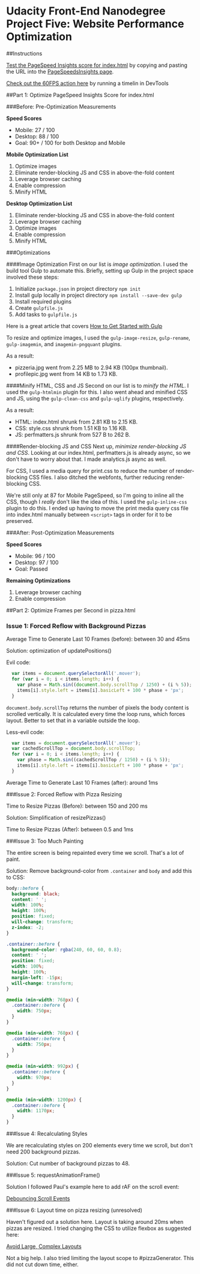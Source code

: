 # Udacity Front-End Nanodegree Project Five: Website Performance Optimization

##Instructions

[Test the PageSpeed Insights score for index.html](https://laurenfromseattle.github.io/frontend-nanodegree-mobile-portfolio/dist/index.html) by copying and pasting the URL into the [PageSpeedsInsights page](https://developers.google.com/speed/pagespeed/insights/).

[Check out the 60FPS action here](https://laurenfromseattle.github.io/frontend-nanodegree-mobile-portfolio/dist/views/pizza.html) by running a timelin in DevTools

##Part 1: Optimize PageSpeed Insights Score for index.html

###Before: Pre-Optimization Measurements

**Speed Scores**

* Mobile: 27 / 100
* Desktop: 88 / 100
* Goal: 90+ / 100 for both Desktop and Mobile

**Mobile Optimization List**

  1. Optimize images
  2. Eliminate render-blocking JS and CSS in above-the-fold content
  3. Leverage browser caching
  4. Enable compression
  5. Minify HTML

**Desktop Optimization List**

  1. Eliminate render-blocking JS and CSS in above-the-fold content
  2. Leverage browser caching
  3. Optimize images
  4. Enable compression
  5. Minify HTML

###Optimizations

####Image Optimization
First on our list is *image optimization*. I used the build tool Gulp to automate this. Briefly, setting up Gulp in the project space involved these steps:

  1. Initialize `package.json` in project directory
    ```npm init```
  2. Install gulp locally in project directory
    ```npm install --save-dev gulp```
  3. Install required plugins
  4. Create `gulpfile.js`
  5. Add tasks to `gulpfile.js`

Here is a great article that covers [How to Get Started with Gulp](https://travismaynard.com/writing/getting-started-with-gulp)

To resize and optimize images, I used the `gulp-image-resize`, `gulp-rename`, `gulp-imagemin`, and `imagemin-pngquant` plugins.

As a result:

* pizzeria.jpg went from 2.25 MB to 2.94 KB (100px thumbnail).
* profilepic.jpg went from 14 KB to 1.73 KB.

####Minify HTML, CSS and JS
Second on our list is to *minify the HTML*. I used the `gulp-htmlmin` plugin for this. I also went ahead and minified CSS and JS, using the `gulp-clean-css` and `gulp-uglify` plugins, respectively.

As a result:

* HTML: index.html shrunk from 2.81 KB to 2.15 KB.
* CSS: style.css shrunk from 1.51 KB to 1.16 KB.
* JS: perfmatters.js shrunk from 527 B to 262 B.

####Render-blocking JS and CSS
Next up, *minimize render-blocking JS and CSS*. Looking at our index.html, perfmatters.js is already async, so we don't have to worry about that. I made analytics.js async as well.

For CSS, I used a media query for print.css to reduce the number of render-blocking CSS files. I also ditched the webfonts, further reducing render-blocking CSS.

We're still only at 87 for Mobile PageSpeed, so I'm going to inline all the CSS, though I *really* don't like the idea of this. I used the `gulp-inline-css` plugin to do this. I ended up having to move the print media query css file into index.html manually between `<script>` tags in order for it to be preserved.

###After: Post-Optimization Measurements

**Speed Scores**

* Mobile: 96 / 100
* Desktop: 97 / 100
* Goal: Passed

**Remaining Optimizations**

  1. Leverage browser caching
  2. Enable compression

##Part 2: Optimize Frames per Second in pizza.html

### Issue 1: Forced Reflow with Background Pizzas

Average Time to Generate Last 10 Frames (before): between 30 and 45ms

Solution: optimization of updatePositions()

Evil code:

```javascript
  var items = document.querySelectorAll('.mover');
  for (var i = 0; i < items.length; i++) {
    var phase = Math.sin((document.body.scrollTop / 1250) + (i % 5));
    items[i].style.left = items[i].basicLeft + 100 * phase + 'px';
  }
```

`document.body.scrollTop` returns the number of pixels the body content is scrolled vertically. It is calculated every time the loop runs, which forces layout. Better to set that in a variable outside the loop.

Less-evil code:

```javascript
  var items = document.querySelectorAll('.mover');
  var cachedScrollTop = document.body.scrollTop;
  for (var i = 0; i < items.length; i++) {
    var phase = Math.sin((cachedScrollTop / 1250) + (i % 5));
    items[i].style.left = items[i].basicLeft + 100 * phase + 'px';
  }
```

Average Time to Generate Last 10 Frames (after): around 1ms

###Issue 2: Forced Reflow with Pizza Resizing

Time to Resize Pizzas (Before): between 150 and 200 ms

Solution: Simplification of resizePizzas()

Time to Resize Pizzas (After): between 0.5 and 1ms

###Issue 3: Too Much Painting

The entire screen is being repainted every time we scroll. That's a lot of paint.

Solution: Remove background-color from `.container` and `body` and add this to CSS:

```css
body::before {
  background: black;
  content: ' ';
  width: 100%;
  height: 100%;
  position: fixed;
  will-change: transform;
  z-index: -2;
}
```

```css
.container::before {
  background-color: rgba(240, 60, 60, 0.8);
  content: ' ';
  position: fixed;
  width: 100%;
  height: 100%;
  margin-left: -15px;
  will-change: transform;
}

@media (min-width: 768px) {
  .container::before {
    width: 750px;
  }
}

@media (min-width: 768px) {
  .container::before {
    width: 750px;
  }
}

@media (min-width: 992px) {
  .container::before {
    width: 970px;
  }
}

@media (min-width: 1200px) {
  .container::before {
    width: 1170px;
  }
}
```
###Issue 4: Recalculating Styles

We are recalculating styles on 200 elements every time we scroll, but don't need 200 background pizzas.

Solution: Cut number of background pizzas to 48.

###Issue 5: requestAnimationFrame()

Solution I followed Paul's example here to add rAF on the scroll event:

[Debouncing Scroll Events](http://www.html5rocks.com/en/tutorials/speed/animations/#an-example)

###Issue 6: Layout time on pizza resizing (unresolved)

Haven't figured out a solution here. Layout is taking around 20ms when pizzas are resized. I tried changing the CSS to utilize flexbox as suggested here:

[Avoid Large, Complex Layouts](https://developers.google.com/web/fundamentals/performance/rendering/avoid-large-complex-layouts-and-layout-thrashing?hl=en)

Not a big help. I also tried limiting the layout scope to #pizzaGenerator. This did not cut down time, either.

